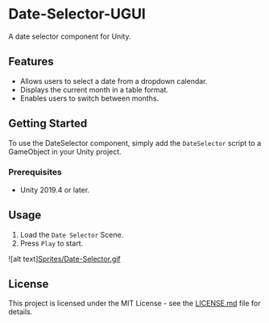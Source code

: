 # Date-Selector-UGUI

A date selector component for Unity.

## Features

- Allows users to select a date from a dropdown calendar.
- Displays the current month in a table format.
- Enables users to switch between months.

## Getting Started

To use the DateSelector component, simply add the `DateSelector` script to a GameObject in your Unity project.

### Prerequisites

- Unity 2019.4 or later.

## Usage

1. Load the `Date Selector` Scene.
2. Press `Play` to start.

![alt text][Sprites/Date-Selector.gif](https://github.com/hhs456/Date-Selector-UGUI/blob/main/Sprites/Date-Selector.gif)

## License

This project is licensed under the MIT License - see the [LICENSE.md](LICENSE.md) file for details.
